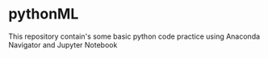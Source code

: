 # pythonML
This repository contain's some basic python code practice using Anaconda Navigator and Jupyter Notebook
